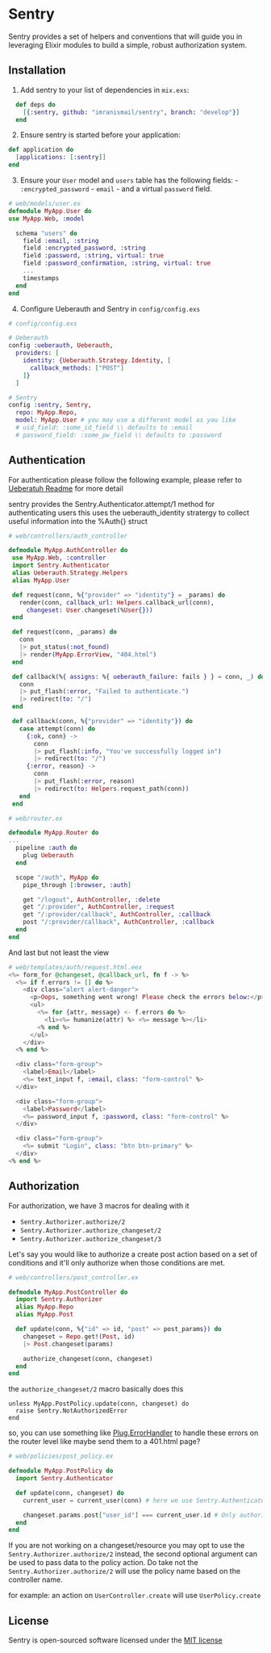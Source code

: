 # Sentry

Sentry provides a set of helpers and conventions that will guide you in leveraging Elixir modules to build a simple, robust authorization system.


## Installation
  1. Add sentry to your list of dependencies in `mix.exs`:

  ```elixir
    def deps do
      [{:sentry, github: "imranismail/sentry", branch: "develop"}]
    end
  ```

  2. Ensure sentry is started before your application:

  ```elixir
  def application do
    [applications: [:sentry]]
  end
  ```

  3. Ensure your `User` model and `users` table has the following fields:
    - `:encrypted_password`
    - `email`
    - and a virtual `password` field.

  ```elixir
  # web/models/user.ex
  defmodule MyApp.User do
  use MyApp.Web, :model

    schema "users" do
      field :email, :string
      field :encrypted_password, :string
      field :password, :string, virtual: true
      field :password_confirmation, :string, virtual: true
      ...
      timestamps
    end
  end
  ```

  4. Configure Ueberauth and Sentry in `config/config.exs`
  ```elixir
  # config/config.exs

  # Ueberauth
  config :ueberauth, Ueberauth,
    providers: [
      identity: {Ueberauth.Strategy.Identity, [
        callback_methods: ["POST"]
      ]}
    ]

  # Sentry
  config :sentry, Sentry,
    repo: MyApp.Repo,
    model: MyApp.User # you may use a different model as you like
    # uid_field: :some_id_field \\ defaults to :email
    # password_field: :some_pw_field \\ defaults to :password
  ```

## Authentication
 For authentication please follow the following example, please refer to [Ueberatuh Readme](https://github.com/ueberauth/ueberauth) for more detail

 sentry provides the Sentry.Authenticator.attempt/1 method for authenticating users
 this uses the ueberauth_identity stratergy to collect useful information into
 the %Auth{} struct

 ```elixir
 # web/controllers/auth_controller

 defmodule MyApp.AuthController do
  use MyApp.Web, :controller
  import Sentry.Authenticator
  alias Ueberauth.Strategy.Helpers
  alias MyApp.User

  def request(conn, %{"provider" => "identity"} = _params) do
    render(conn, callback_url: Helpers.callback_url(conn),
      changeset: User.changeset(%User{}))
  end

  def request(conn, _params) do
    conn
    |> put_status(:not_found)
    |> render(MyApp.ErrorView, "404.html")
  end

  def callback(%{ assigns: %{ ueberauth_failure: fails } } = conn, _) do
    conn
    |> put_flash(:error, "Failed to authenticate.")
    |> redirect(to: "/")
  end

  def callback(conn, %{"provider" => "identity"}) do
    case attempt(conn) do
      {:ok, conn} ->
        conn
        |> put_flash(:info, "You've successfully logged in")
        |> redirect(to: "/")
      {:error, reason} ->
        conn
        |> put_flash(:error, reason)
        |> redirect(to: Helpers.request_path(conn))
    end
  end
  ```

  ```elixir
  # web/router.ex

  defmodule MyApp.Router do
  ...
    pipeline :auth do
      plug Ueberauth
    end

    scope "/auth", MyApp do
      pipe_through [:browser, :auth]

      get "/logout", AuthController, :delete
      get "/:provider", AuthController, :request
      get "/:provider/callback", AuthController, :callback
      post "/:provider/callback", AuthController, :callback
    end
  end
  ```

  And last but not least the view

  ```elixir
  # web/templates/auth/request.html.eex
  <%= form_for @changeset, @callback_url, fn f -> %>
    <%= if f.errors != [] do %>
      <div class="alert alert-danger">
        <p>Oops, something went wrong! Please check the errors below:</p>
        <ul>
          <%= for {attr, message} <- f.errors do %>
            <li><%= humanize(attr) %> <%= message %></li>
          <% end %>
        </ul>
      </div>
    <% end %>

    <div class="form-group">
      <label>Email</label>
      <%= text_input f, :email, class: "form-control" %>
    </div>

    <div class="form-group">
      <label>Password</label>
      <%= password_input f, :password, class: "form-control" %>
    </div>

    <div class="form-group">
      <%= submit "Login", class: "btn btn-primary" %>
    </div>
  <% end %>
  ```

## Authorization
For authorization, we have 3 macros for dealing with it
 - `Sentry.Authorizer.authorize/2`
 - `Sentry.Authorizer.authorize_changeset/2`
 - `Sentry.Authorizer.authorize_changeset/3`

Let's say you would like to authorize a create post action based on a set of conditions
and it'll only authorize when those conditions are met.

```elixir
# web/controllers/post_controller.ex

defmodule MyApp.PostController do
  import Sentry.Authorizer
  alias MyApp.Repo
  alias MyApp.Post

  def update(conn, %{"id" => id, "post" => post_params}) do
    changeset = Repo.get!(Post, id)
    |> Post.changeset(params)

    authorize_changeset(conn, changeset)
  end
end
```

the `authorize_changeset/2` macro basically does this

```
unless MyApp.PostPolicy.update(conn, changeset) do
  raise Sentry.NotAuthorizedError
end
```

so, you can use something like [Plug.ErrorHandler](http://hexdocs.pm/plug/Plug.ErrorHandler.html) to handle these errors on the router level like maybe send them to a 401.html page?

```elixir
# web/policies/post_policy.ex

defmodule MyApp.PostPolicy do
  import Sentry.Authenticator

  def update(conn, changeset) do
    current_user = current_user(conn) # here we use Sentry.Authenticator.current_user helper to get the current user in the session

    changeset.params.post["user_id"] === current_user.id # Only authorize when the post belongs to the current user
  end
end
```

If you are not working on a changeset/resource you may opt to use the `Sentry.Authorizer.authorize/2` instead, the second optional argument can be used to pass data to the policy action. Do take not the `Sentry.Authorizer.authorize/2` will use the policy name based on the controller name.

for example: an action on `UserController.create` will use `UserPolicy.create`

## License

Sentry is open-sourced software licensed under the [MIT license](http://opensource.org/licenses/MIT)
